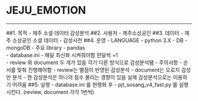 # JEJU_EMOTION
---


##1. 목적
    - 제주 소셜 데이터 감성분석
##2. 사용처
    - 제주소상공인
##3. 데이터
    - 제주 소상공인 소셜 데이터
    - 감성사전
##4. 운영
    - LANGUAGE
        - python 3.X
    - DB
        - mongoDB
    - 주요 library
        - pandas  
    - database.ini
        - 매달 최신화 시켜줘야함 한달씩 +1  
        - review 와 document 두 개가 있음 각기 다른 방식으로 감성분석됌 
    - 주의사항
        - 순서를 맞춰 진행해야함
        - review는 별점이 반영된 감성분석
        - document는 오로지 감성만 분석
        - 현 감성분석은 하나의 점수 몰리는 경향이 있음 실제 감성분석으로는 이용하기  어려움
##5. 실행
    - database.ini 를 현행화 후 
    - pjt_sosang_v4_fast.py 를 실행시킨다. (review, document 각각 1번씩)
        
        
<!-- 주석 필요시 따로 사용
- [ ]  체크 X
- [x]  체크

- 점
> 인용
>> 재인용
```jsx
const name = "송"
```
```json
{"name": "송", "age": 28}
```
-->
